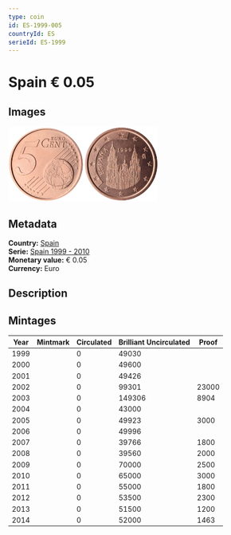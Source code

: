 ```yaml
---
type: coin
id: ES-1999-005
countryId: ES
serieId: ES-1999
---
```


# Spain € 0.05

## Images

<img src="../../../Images/common-2002-005.webp" height="150" alt="Front image"><img src="Images/spain-1999-005.webp" height="150" alt="Back image">

## Metadata

**Country:** [Spain](../index.md)\
**Serie:** [Spain 1999 - 2010](index.md)\
**Monetary value:** € 0.05\
**Currency:** Euro

## Description

## Mintages

| Year | Mintmark | Circulated | Brilliant Uncirculated | Proof |
| ---- | -------- | ---------- | ---------------------- | ----- |
| 1999 |          | 0          | 49030                  |       |
| 2000 |          | 0          | 49600                  |       |
| 2001 |          | 0          | 49426                  |       |
| 2002 |          | 0          | 99301                  | 23000 |
| 2003 |          | 0          | 149306                 | 8904  |
| 2004 |          | 0          | 43000                  |       |
| 2005 |          | 0          | 49923                  | 3000  |
| 2006 |          | 0          | 49996                  |       |
| 2007 |          | 0          | 39766                  | 1800  |
| 2008 |          | 0          | 39560                  | 2000  |
| 2009 |          | 0          | 70000                  | 2500  |
| 2010 |          | 0          | 65000                  | 3000  |
| 2011 |          | 0          | 55000                  | 1800  |
| 2012 |          | 0          | 53500                  | 2300  |
| 2013 |          | 0          | 51500                  | 1200  |
| 2014 |          | 0          | 52000                  | 1463  |
